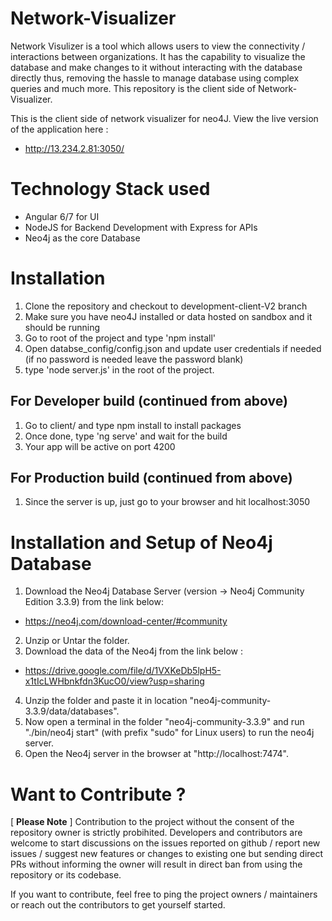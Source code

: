 # Network-Visualizer

Network Visulizer is a tool which allows users to view the connectivity / interactions between organizations. It has the capability to visualize the database and make changes to it without interacting with the database directly thus, removing the hassle to manage database using complex queries and much more. This repository is the client side of Network-Visualizer.

This is the client side of network visualizer for neo4J.
View the live version of the application here : 
* http://13.234.2.81:3050/


# Technology Stack used

* Angular 6/7 for UI
* NodeJS for Backend Development with Express for APIs
* Neo4j as the core Database

# Installation

1. Clone the repository and checkout to development-client-V2 branch
2. Make sure you have neo4J installed or data hosted on sandbox and it should be running
3. Go to root of the project and type 'npm install'
4. Open databse_config/config.json and update user credentials if needed (if no password is needed leave the password blank)
5. type 'node server.js' in the root of the project.

## For Developer build (continued from above)

1. Go to client/ and type npm install to install packages
2. Once done, type 'ng serve' and wait for the build
3. Your app will be active on port 4200

## For Production build (continued from above)

1. Since the server is up, just go to your browser and hit localhost:3050

# Installation and Setup of Neo4j Database

1. Download the Neo4j Database Server (version -> Neo4j Community Edition 3.3.9) from the link below: 
* https://neo4j.com/download-center/#community
2. Unzip or Untar the folder.
3. Download the data of the Neo4j from the link below :
* https://drive.google.com/file/d/1VXKeDb5lpH5-x1tIcLWHbnkfdn3KucO0/view?usp=sharing
4. Unzip the folder and paste it in location "neo4j-community-3.3.9/data/databases".
5. Now open a terminal in the folder "neo4j-community-3.3.9" and run "./bin/neo4j start" (with prefix "sudo" for Linux users) to run the neo4j server.
6. Open the Neo4j server in the browser at "http://localhost:7474".

# Want to Contribute ?

[ **Please Note** ] Contribution to the project without the consent of the repository owner is strictly probihited. Developers and contributors are welcome to start discussions on the issues reported on github / report new issues / suggest new features or changes to existing one but sending direct PRs without informing the owner will result in direct ban from using the repository or its codebase.

If you want to contribute, feel free to ping the project owners / maintainers or reach out the contributors to get yourself started.
